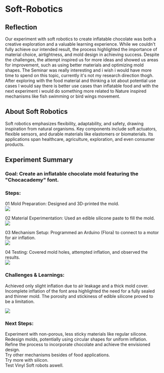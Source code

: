# Soft-Robotics

## Reflection
Our experiment with soft robotics to create inflatable chocolate was both a creative exploration and a valuable learning experience. While we couldn't fully achieve our intended result, the process highlighted the importance of material choice, airtightness, and mold design in achieving success. Despite the challenges, the attempt inspired us for more ideas and showed us areas for improvement, such as using better materials and optimizing mold shapes. The Seminar was really interesting and i wish i would have more time to spend on this topic, currently it's not my research direction thogh. 
After exploring with the food material and thinking a lot about potential use cases I would say there is better use cases than inflatable food and with the next experiment i would do something more related to Nature inspired mechanisms like fish swimming or bird wings movement.

## About Soft Robotics
Soft robotics emphasizes flexibility, adaptability, and safety, drawing inspiration from natural organisms. Key components include soft actuators, flexible sensors, and durable materials like elastomers or biomaterials. Its applications span healthcare, agriculture, exploration, and even consumer products.

## Experiment Summary
### Goal: Create an inflatable chocolate mold featuring the "Chocacademy" font.

### Steps:

01 Mold Preparation: Designed and 3D-printed the mold. <br/>
![](../images/Bearbeitet/Softrobot02.jpg)

02 Material Experimentation: Used an edible silicone paste to fill the mold.<br/>
![](../images/Bearbeitet/Softrobot03.jpg)

03 Mechanism Setup: Programmed an Arduino (Flora) to connect to a motor for air inflation.<br/>
![](../images/Bearbeitet/Softrobot01.jpg)

04 Testing: Covered mold holes, attempted inflation, and observed the results.<br/>
![](../images/Bearbeitet/Softrobot05.jpg)




### Challenges & Learnings: <br/>
Achieved only slight inflation due to air leakage and a thick mold cover.
Incomplete inflation of the font area highlighted the need for a fully sealed and thinner mold.
The porosity and stickiness of edible silicone proved to be a limitation.

![](../images/Bearbeitet/Softrobot04.jpg)


### Next Steps:
Experiment with non-porous, less sticky materials like regular silicone.<br/>
Redesign molds, potentially using circular shapes for uniform inflation.<br/>
Refine the process to incorporate chocolate and achieve the envisioned design.<br/>
Try other mechanisms besides of food applications. <br/>
Try more with silicon.<br/>
Test Vinyl Soft robots aswell.<br/>


